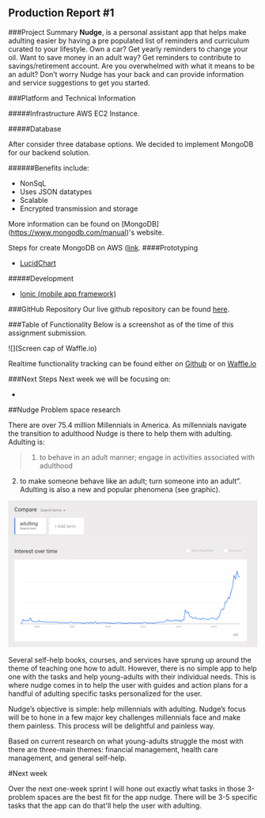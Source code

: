 ## Production Report #1


###Project Summary
**Nudge**, is a personal assistant app that helps make adulting easier by having a pre populated list of reminders and curriculum curated to your lifestyle. Own a car? Get yearly reminders to change your oil. Want to save money in an adult way? Get reminders to contribute to savings/retirement account. Are you overwhelmed with what it means to be an adult? Don’t worry Nudge has your back and can provide information and service suggestions to get you started.

###Platform and Technical Information

#####Infrastructure
AWS EC2 Instance.



#####Database

After consider three database options. We decided to implement MongoDB for our backend solution.

######Benefits include:

- NonSqL
- Uses JSON datatypes
- Scalable
- Encrypted transmission and storage

More information can be found on [MongoDB] (https://www.mongodb.com/manual)'s website.

Steps for create MongoDB on AWS ([link](https://aws.amazon.com/blogs/aws/mongodb-on-the-aws-cloud-new-quick-start-reference-deployment/).
####Prototyping

- [LucidChart](https://www.lucidchart.com/)

#####Development

- [Ionic (mobile app framework)](https://ionicframework.com/)

###GitHub Repository
Our live github repository can be found [here](https://github.com/mnmckenn/Nudge).

###Table of Functionality
Below is a screenshot as of the time of this assignment submission.

![](Screen cap of Waffle.io)

Realtime functionality tracking can be found either on [Github](https://github.com/mnmckenn/Nudge/issues) or on [Waffle.io](https://waffle.io/mnmckenn/Nudge)


###Next Steps
Next week we will be focusing on:

-


##Nudge Problem space research

There are over 75.4 million Millennials in America. As millennials navigate the transition to adulthood Nudge is there to help them with adulting. Adulting is:
>1. to behave in an adult manner; engage in activities associated with adulthood
2. to make someone behave like an adult; turn someone into an adult”. Adulting is also a new and popular phenomena (see graphic).

![alttext](/adulting.png)

Several self-help books, courses, and services have sprung up around the theme of teaching one how to adult. However, there is no simple app to help one with the tasks and help young-adults with their individual needs. This is where nudge comes in to help the user with guides and action plans for  a handful of adulting specific tasks personalized for the user.

Nudge’s objective is simple: help millennials with adulting. Nudge’s focus will be to hone in a few major key challenges millennials face and make them painless. This process will be delightful and painless way.

Based on current research on what young-adults struggle the most with there are three-main themes: financial management, health care management, and general self-help.

#Next week

Over the next one-week sprint I will hone out exactly what tasks in those 3-problem spaces are the best fit for the app nudge. There will be 3-5 specific tasks that the app can do that'll help the user with adulting.
